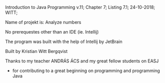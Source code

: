 Introduction to Java Programming v.11;
Chapter 7;
Listing 7.1;
24-10-2018;
WITT;

Name of projekt is: Analyze numbers

No prerequestes other than an IDE (ie. Intellij)

The program was built with the help of Intellij by JetBrain

Built by Kristian Witt Bergqvist

Thanks to my teacher ANDRÁS ÁCS and my great fellow students on EASJ
- for contributing to a great beginning on programming and programming Java
